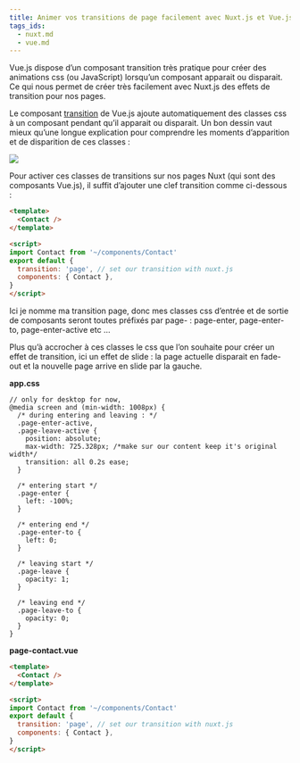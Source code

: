 ```yaml
---
title: Animer vos transitions de page facilement avec Nuxt.js et Vue.js
tags_ids:
  - nuxt.md
  - vue.md
---
```


Vue.js dispose d’un composant transition très pratique pour créer des animations css (ou JavaScript) lorsqu’un composant apparait ou disparait. Ce qui nous permet de créer très facilement avec Nuxt.js des effets de transition pour nos pages.

Le composant [transition](https://vuejs.org/v2/guide/transitions.html) de Vue.js ajoute automatiquement des classes css à un composant pendant qu’il apparait ou disparait. Un bon dessin vaut mieux qu’une longue explication pour comprendre les moments d’apparition et de disparition de ces classes :

<img src="/images/vuejs-transition-components-classes.png" />

Pour activer ces classes de transitions sur nos pages Nuxt (qui sont des composants Vue.js), il suffit d’ajouter une clef transition comme ci-dessous :

```html
<template>
  <Contact />
</template>

<script>
import Contact from '~/components/Contact'
export default {
  transition: 'page', // set our transition with nuxt.js
  components: { Contact },
}
</script>
```

Ici je nomme ma transition page, donc mes classes css d’entrée et de sortie de composants seront toutes préfixés par page- : page-enter, page-enter-to, page-enter-active etc …

Plus qu’à accrocher à ces classes le css que l’on souhaite pour créer un effet de transition, ici un effet de slide : la page actuelle disparait en fade-out et la nouvelle page arrive en slide par la gauche.

**app.css**

```less
// only for desktop for now,
@media screen and (min-width: 1008px) {
  /* during entering and leaving : */
  .page-enter-active,
  .page-leave-active {
    position: absolute;
    max-width: 725.328px; /*make sur our content keep it's original width*/
    transition: all 0.2s ease;
  }

  /* entering start */
  .page-enter {
    left: -100%;
  }

  /* entering end */
  .page-enter-to {
    left: 0;
  }

  /* leaving start */
  .page-leave {
    opacity: 1;
  }

  /* leaving end */
  .page-leave-to {
    opacity: 0;
  }
}
```

**page-contact.vue**

```html
<template>
  <Contact />
</template>

<script>
import Contact from '~/components/Contact'
export default {
  transition: 'page', // set our transition with nuxt.js
  components: { Contact },
}
</script>
```
